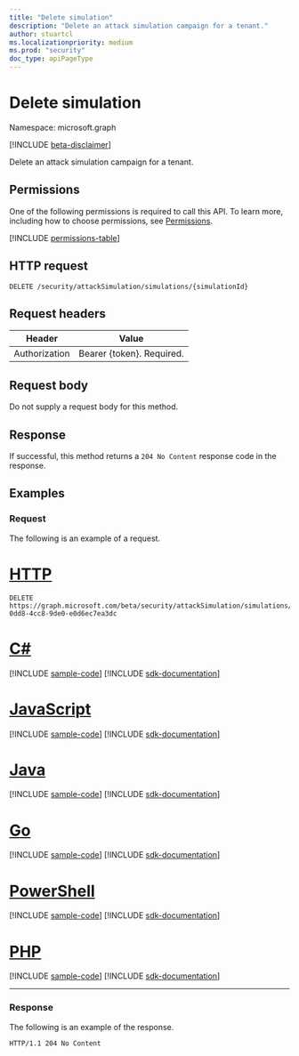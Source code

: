 ```yaml
---
title: "Delete simulation"
description: "Delete an attack simulation campaign for a tenant."
author: stuartcl
ms.localizationpriority: medium
ms.prod: "security"
doc_type: apiPageType
---
```


# Delete simulation

Namespace: microsoft.graph

[!INCLUDE [beta-disclaimer](../../includes/beta-disclaimer.md)]

Delete an attack simulation campaign for a tenant.

## Permissions

One of the following permissions is required to call this API. To learn more, including how to choose permissions, see [Permissions](/graph/permissions-reference).

<!-- { "blockType": "permissions", "name": "simulation_delete" } -->
[!INCLUDE [permissions-table](../includes/permissions/simulation-delete-permissions.md)]

## HTTP request
<!-- {
  "blockType": "ignored"
}
-->
```http
DELETE /security/attackSimulation/simulations/{simulationId}
```

## Request headers

|Header         |Value                    |
|---------------|-------------------------|
|Authorization  |Bearer {token}. Required.|

## Request body

Do not supply a request body for this method.

## Response

If successful, this method returns a `204 No Content` response code in the response.

## Examples

### Request

The following is an example of a request.

# [HTTP](#tab/http)
<!-- {
  "blockType": "request",
  "name": "delete_simulation",
  "sampleKeys": ["2f5548d1-0dd8-4cc8-9de0-e0d6ec7ea3dc"]
}
-->
```http
DELETE https://graph.microsoft.com/beta/security/attackSimulation/simulations/2f5548d1-0dd8-4cc8-9de0-e0d6ec7ea3dc
```

# [C#](#tab/csharp)
[!INCLUDE [sample-code](../includes/snippets/csharp/delete-simulation-csharp-snippets.md)]
[!INCLUDE [sdk-documentation](../includes/snippets/snippets-sdk-documentation-link.md)]

# [JavaScript](#tab/javascript)
[!INCLUDE [sample-code](../includes/snippets/javascript/delete-simulation-javascript-snippets.md)]
[!INCLUDE [sdk-documentation](../includes/snippets/snippets-sdk-documentation-link.md)]

# [Java](#tab/java)
[!INCLUDE [sample-code](../includes/snippets/java/delete-simulation-java-snippets.md)]
[!INCLUDE [sdk-documentation](../includes/snippets/snippets-sdk-documentation-link.md)]

# [Go](#tab/go)
[!INCLUDE [sample-code](../includes/snippets/go/delete-simulation-go-snippets.md)]
[!INCLUDE [sdk-documentation](../includes/snippets/snippets-sdk-documentation-link.md)]

# [PowerShell](#tab/powershell)
[!INCLUDE [sample-code](../includes/snippets/powershell/delete-simulation-powershell-snippets.md)]
[!INCLUDE [sdk-documentation](../includes/snippets/snippets-sdk-documentation-link.md)]

# [PHP](#tab/php)
[!INCLUDE [sample-code](../includes/snippets/php/delete-simulation-php-snippets.md)]
[!INCLUDE [sdk-documentation](../includes/snippets/snippets-sdk-documentation-link.md)]

---

### Response

The following is an example of the response.

<!-- {
  "blockType": "response",
  "truncated": true
}
-->
``` http
HTTP/1.1 204 No Content
```
